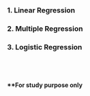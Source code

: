 ### 1. Linear Regression
### 2. Multiple Regression
### 3. Logistic Regression

<br><br/>
#### **For study purpose only
